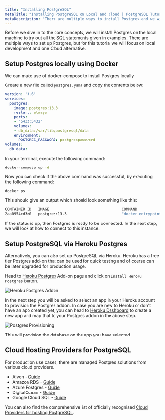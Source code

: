 ```yaml
---
title: "Installing PostgreSQL"
metaTitle: "Installing PostgreSQL on Local and Cloud | PostgreSQL Tutorial"
metaDescription: "There are multiple ways to install Postgres and we will look at how to use docker-compose for local installation and Heroku for cloud installation."
---
```


Before we dive in to the core concepts, we will install Postgres on the local machine to try out all the SQL statements given in examples. There are multiple ways to set up Postgres, but for this tutorial we will focus on local development and one Cloud alternative.

## Setup Postgres locally using Docker

We can make use of docker-compose to install Postgres locally

Create a new file called `postgres.yaml` and copy the contents below:

```yaml
version: '3.6'
services:
  postgres:
    image: postgres:13.3
    restart: always
    ports:
    - "5432:5432"
    volumes:
    - db_data:/var/lib/postgresql/data
    environment:
      POSTGRES_PASSWORD: postgrespassword
volumes:
  db_data:
```

In your terminal, execute the following command:

```bash
docker-compose up -d
```

Now you can check if the above command was successful, by executing the following command:

```bash
docker ps
```

This should give an output which should look something like this:

```bash
CONTAINER ID   IMAGE                                 COMMAND                  CREATED          STATUS         PORTS                                       NAMES
2aa0954cd3e0   postgres:13.3                         "docker-entrypoint.s…"   12 seconds ago   Up 5 seconds   0.0.0.0:5432->5432/tcp, :::5432->5432/tcp         postgres_1
```

If the status is up, then Postgres is ready to be connected. In the next step, we will look at how to connect to this instance.

## Setup PostgreSQL via Heroku Postgres

Alternatively, you can also set up PostgreSQL via Heroku. Heroku has a free tier Postgres add-on that can be used for quick testing and of course can be later upgraded for production usage.

Head to [Heroku Postgres](https://elements.heroku.com/addons/heroku-postgresql) Add-on page and click on `Install Heroku Postgres` button.

![Heroku Postgres Addon](https://graphql-engine-cdn.hasura.io/learn-hasura/assets/database-postgresql/heroku-postgres-addon-page.png)

In the next step you will be asked to select an app in your Heroku account to provision the Postgres addon. In case you are new to Heroku or don't have an app created yet, you can head to [Heroku Dashboard](https://dashboard.heroku.com) to create a new app and map that to your Postgres addon in the above step.

![Postgres Provisioning](https://graphql-engine-cdn.hasura.io/learn-hasura/assets/database-postgresql/postgres-provision.png)

This will provision the database on the app you have selected.

## Cloud Hosting Providers for PostgreSQL

For production use cases, there are managed Postgres solutions from various cloud providers.

- Aiven - [Guide](https://hasura.io/docs/latest/graphql/cloud/getting-started/cloud-databases/aiven.html)
- Amazon RDS - [Guide](https://hasura.io/docs/latest/graphql/cloud/getting-started/cloud-databases/aws-postgres.html)
- Azure Postgres - [Guide](https://hasura.io/docs/latest/graphql/cloud/getting-started/cloud-databases/azure.html)
- DigitalOcean - [Guide](https://hasura.io/docs/latest/graphql/cloud/getting-started/cloud-databases/digital-ocean.html)
- Google Cloud SQL - [Guide](https://hasura.io/docs/latest/graphql/cloud/getting-started/cloud-databases/gcp.html)

You can also find the comprehensive list of officially recognised [Cloud Providers for hosting PostgreSQL](https://www.postgresql.org/support/professional_hosting/).

